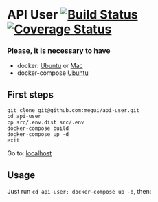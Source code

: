 API User  [![Build Status](https://travis-ci.org/developmentsoftware/api-user.svg?branch=master)](https://travis-ci.org/megui88/api-user) [![Coverage Status](https://coveralls.io/repos/github/developmentsoftware/api-user/badge.svg?branch=master)](https://coveralls.io/github/developmentsoftware/api-user?branch=master)
=======

### Please, it is necessary to have
* docker:  [Ubuntu](https://docs.docker.com/engine/installation/linux/ubuntu/) or [Mac](https://docs.docker.com/docker-for-mac/install/)
* docker-compose [Ubuntu](https://docs.docker.com/compose/install/) 

## First steps
```
git clone git@github.com:megui/api-user.git
cd api-user
cp src/.env.dist src/.env
docker-compose build
docker-compose up -d
exit
```
Go to: [localhost](http://localhost:3000/) 

## Usage

Just run `cd api-user; docker-compose up -d`, then:
